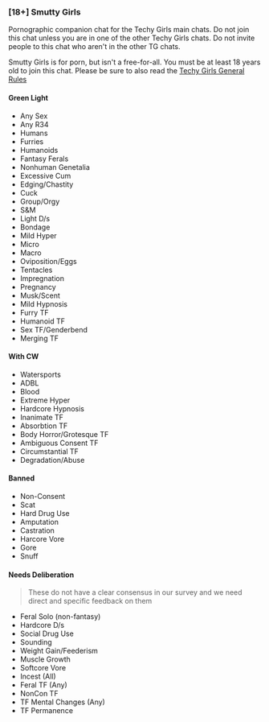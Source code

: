 ### [18+] Smutty Girls

Pornographic companion chat for the Techy Girls main chats. Do not join this chat unless you are in one of the other Techy Girls chats. Do not invite people to this chat who aren't in the other TG chats.

Smutty Girls is for porn, but isn't a free-for-all. You must be at least 18 years old to join this chat.
Please be sure to also read the [Techy Girls General Rules](./Rules.md)

#### Green Light
* Any Sex
* Any R34
* Humans
* Furries
* Humanoids
* Fantasy Ferals
* Nonhuman Genetalia
* Excessive Cum
* Edging/Chastity
* Cuck
* Group/Orgy
* S&M
* Light D/s
* Bondage
* Mild Hyper
* Micro
* Macro
* Oviposition/Eggs
* Tentacles
* Impregnation
* Pregnancy
* Musk/Scent
* Mild Hypnosis
* Furry TF
* Humanoid TF
* Sex TF/Genderbend
* Merging TF

#### With CW
* Watersports
* ADBL
* Blood
* Extreme Hyper
* Hardcore Hypnosis
* Inanimate TF
* Absorbtion TF
* Body Horror/Grotesque TF
* Ambiguous Consent TF
* Circumstantial TF
* Degradation/Abuse

#### Banned
* Non-Consent
* Scat
* Hard Drug Use
* Amputation
* Castration
* Harcore Vore
* Gore
* Snuff

#### Needs Deliberation
> These do not have a clear consensus in our survey and we need direct and specific feedback on them

* Feral Solo (non-fantasy)
* Hardcore D/s
* Social Drug Use
* Sounding
* Weight Gain/Feederism
* Muscle Growth
* Softcore Vore
* Incest (All)
* Feral TF (Any)
* NonCon TF
* TF Mental Changes (Any)
* TF Permanence
